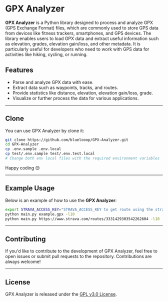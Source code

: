 # GPX Analyzer

**GPX Analyzer** is a Python library designed to process and analyze GPX (GPS Exchange Format) files, which are commonly
used to store GPS data from devices like fitness trackers, smartphones, and GPS devices. The library enables users to
load GPX data and extract useful information such as elevation, grades, elevation gain/loss, and other metadata. It is
particularly
useful for developers who need to work with GPS data for activities like hiking, cycling, or running.

## Features

- Parse and analyze GPX data with ease.
- Extract data such as waypoints, tracks, and routes.
- Provide statistics like distance, elevation, elevation gain/loss, grade.
- Visualize or further process the data for various applications.

---

## Clone

You can use GPX Analyzer by clone it:

```bash
git clone https://github.com/bluelooop/GPX-Analyzer.git
cd GPX-Analyzer
cp .env.sample .env.local
cp test/.env.sample test/.env.test.local
# Change both env local files with the required environment variables
```

Happy coding 😊

---

## Example Usage

Below is an example of how to use the **GPX Analyzer**:

```bash
export STRAVA_ACCESS_KEY="STRAVA_ACCESS_KEY to get route using the strava route link"
python main.py example.gpx -l10
python main.py https://www.strava.com/routes/3331429303542262604 -l10
```

---

## Contributing

If you'd like to contribute to the development of GPX Analyzer, feel free to open issues or submit pull requests to the
repository. Contributions are always welcome!

---

## License

GPX Analyzer is released under the [GPL v3.0 License](https://opensource.org/license/gpl-3-0).